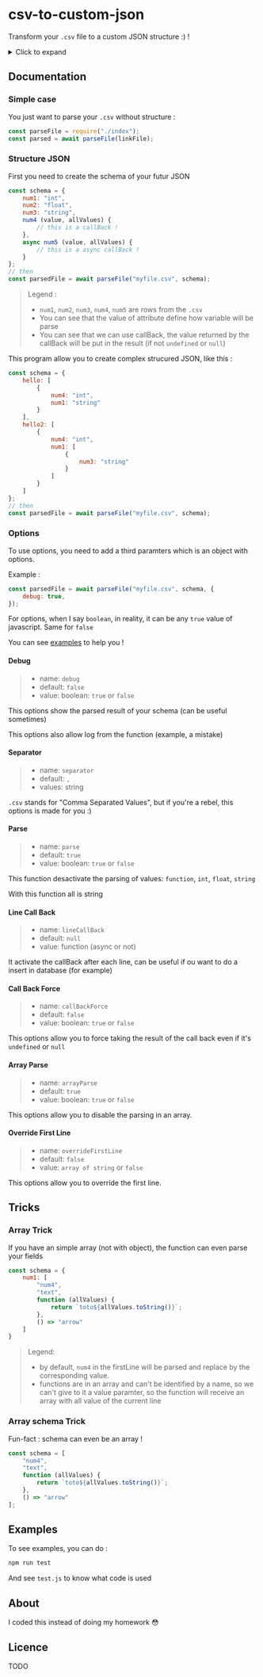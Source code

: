 # csv-to-custom-json

Transform your `.csv` file to a custom JSON structure :) !

<details>
<summary>Click to expand</summary>

<!-- TOC -->
- [csv-to-custom-json](#csv-to-custom-json)
  - [Documentation](#documentation)
    - [Simple case](#simple-case)
    - [Structure JSON](#structure-json)
    - [Options](#options)
      - [Debug](#debug)
      - [Separator](#separator)
      - [Parse](#parse)
      - [Line Call Back](#line-call-back)
      - [Call Back Force](#call-back-force)
      - [Array Parse](#array-parse)
      - [Override First Line](#override-first-line)
  - [Tricks](#tricks)
    - [Array Trick](#array-trick)
    - [Array schema Trick](#array-schema-trick)
  - [Examples](#examples)
  - [About](#about)
  - [Licence](#licence)

</details>

## Documentation

### Simple case

You just want to parse your `.csv` without structure :

```javascript
const parseFile = require("./index");
const parsed = await parseFile(linkFile);
```

### Structure JSON

First you need to create the schema of your futur JSON

```javascript
const schema = {
    num1: "int",
    num2: "float",
    num3: "string",
    num4 (value, allValues) {
        // this is a callBack !
    },
    async num5 (value, allValues) {
        // this is a async callBack !
    }
};
// then
const parsedFile = await parseFile("myfile.csv", schema);
```

> Legend :
>
> - `num1`, `num2`, `num3`, `num4`, `num5` are rows from the `.csv`
> - You can see that the value of attribute define how variable will be parse
> - You can see that we can use callBack, the value returned by the callBack will be put in the result (if not `undefined` or `null`)

This program allow you to create complex strucured JSON, like this :

```javascript
const schema = {
    hello: [
        {
            num4: "int",
            num1: "string"
        }
    ],
    hello2: [
        {
            num4: "int",
            num1: [
                {
                    num3: "string"
                }
            ]
        }
    ]
};
// then
const parsedFile = await parseFile("myfile.csv", schema);
```

### Options

To use options, you need to add a third paramters which is an object with options.

Example :

```javascript
const parsedFile = await parseFile("myfile.csv", schema, {
    debug: true,
});
```

For options, when I say `boolean`, in reality, it can be any `true` value of javascript. Same for `false`

You can see [examples](#examples) to help you !

#### Debug

> - name: `debug`
> - default: `false`
> - value: boolean: `true` or `false`

This options show the parsed result of your schema (can be useful sometimes)

This options also allow log from the function (example, a mistake)

#### Separator

> - name: `separator`
> - default: `,`
> - values: string

`.csv` stands for "Comma Separated Values", but if you're a rebel, this options is made for you :)

#### Parse

> - name: `parse`
> - default: `true`
> - value: boolean: `true` or `false`

This function desactivate the parsing of values: `function`, `int`, `float`, `string`

With this function all is string

#### Line Call Back

> - name: `lineCallBack`
> - default: `null`
> - value: function (async or not)

It activate the callBack after each line, can be useful if ou want to do a insert in database (for example)

#### Call Back Force

> - name: `callBackForce`
> - default: `false`
> - value: boolean: `true` or `false`

This options allow you to force taking the result of the call back even if it's `undefined` or `null`

#### Array Parse

> - name: `arrayParse`
> - default: `true`
> - value: boolean: `true` or `false`

This options allow you to disable the parsing in an array.

#### Override First Line

> - name: `overrideFirstLine`
> - default: `false`
> - value: `array of string` or `false`

This options allow you to override the first line.

## Tricks

### Array Trick

If you have an simple array (not with object), the function can even parse your fields

```javascript
const schema = {
    num1: [
        "num4",
        "text",
        function (allValues) {
            return `toto${allValues.toString()}`;
        },
        () => "arrow"
    ]
}
```

> Legend:
>
> - by default, `num4` in the firstLine will be parsed and replace by the corresponding value.
> - functions are in an array and can't be identified by a name, so we can't give to it a value paramter, so the function will receive an array with all value of the current line

### Array schema Trick

Fun-fact : schema can even be an array !

```javascript
const schema = [
    "num4",
    "text",
    function (allValues) {
        return `toto${allValues.toString()}`;
    },
    () => "arrow"
];
```

## Examples

To see examples, you can do :

```sh
npm run test
```

And see `test.js` to know what code is used

## About

I coded this instead of doing my homework 😳

## Licence

TODO
